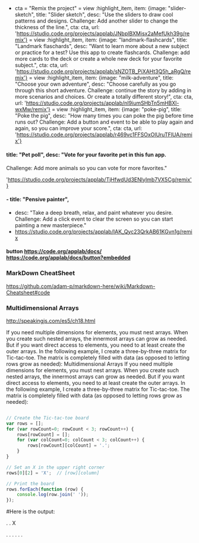 ##

- cta = "Remix the project"
    = view :highlight_item, item: {image: "slider-sketch", title: "Slider sketch", desc: "Use the sliders to draw cool patterns and designs. Challenge: Add another slider to change the thickness of the line.", cta: cta, url:
    'https://studio.code.org/projects/applab/JNbplBXMisx2aMefUkh39g/remix'}
    = view :highlight_item, item: {image: "landmark-flashcards", title: "Landmark flaschards", desc: "Want to learn more about a new subject or practice for a test? Use this app to create flashcards. Challenge: add more cards to the deck or create a whole new deck for your favorite subject.", cta: cta, url:
    'https://studio.code.org/projects/applab/sNZOTB_PiXAHt3Q5h_aRgQ/remix'}
    = view :highlight_item, item: {image: "milk-adventure", title: "Choose your own adventure", desc: "Choose carefully as you go through this short adventure. Challenge: continue the story by adding in more scenarios and choices. Or create a totally different story!", cta: cta, url: 
    'https://studio.code.org/projects/applab/nI9iumSHbTn5mHBXl-wxMw/remix'}
    = view :highlight_item, item: {image: "poke-pig", title: "Poke the pig", desc: "How many times you can poke the pig before time runs out? Challenge: Add a button and event to be able to play again and again, so you can improve your score.", cta: cta, url: 
    'https://studio.code.org/projects/applab/r469vc1FFSOxOlUruTFlUA/remix'}
#### title: "Pet poll", desc: "Vote for your favorite pet in this fun app. 
Challenge: Add more animals so you can vote for more favorites."

'https://studio.code.org/projects/applab/TjHfwdUd3ENlyImb7VX5Cg/remix'}
#### - title: "Pensive painter",
- desc: "Take a deep breath, relax, and paint whatever you desire. Challenge: Add a click event to clear the screen so you can start painting a new masterpiece."
- https://studio.code.org/projects/applab/IAK_Qyc23QrkAB61KGvn1g/remix

  
#### button	https://code.org/applab/docs/	https://code.org/applab/docs/button?embedded


### MarkDown CheatSheet
https://github.com/adam-p/markdown-here/wiki/Markdown-Cheatsheet#code
### Multidimensional Arrays
<http://speakingjs.com/es5/ch18.html>


If you need multiple dimensions for elements, you must nest arrays. When you create such nested arrays, the innermost arrays can grow as needed. But if you want direct access to elements, you need to at least create the outer arrays. In the following example, I create a three-by-three matrix for Tic-tac-toe. The matrix is completely filled with data (as opposed to letting rows grow as needed):
Multidimensional Arrays
If you need multiple dimensions for elements, you must nest arrays. When you create such nested arrays, the innermost arrays can grow as needed. But if you want direct access to elements, you need to at least create the outer arrays. In the following example, I create a three-by-three matrix for Tic-tac-toe. The matrix is completely filled with data (as opposed to letting rows grow as needed):

```Javascript

// Create the Tic-tac-toe board
var rows = [];
for (var rowCount=0; rowCount < 3; rowCount++) {
    rows[rowCount] = [];
    for (var colCount=0; colCount < 3; colCount++) {
        rows[rowCount][colCount] = '.';
    }
}

// Set an X in the upper right corner
rows[0][2] = 'X';  // [row][column]

// Print the board
rows.forEach(function (row) {
    console.log(row.join(' '));
});

```

#Here is the output:

. .  X

. . .
. . .
